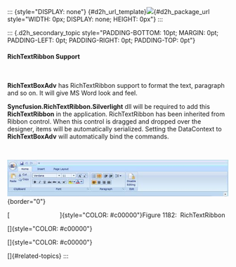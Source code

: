 ::: {style="DISPLAY: none"}
[](ms-xhelp:///?Id=d2h_url_template){#d2h_url_template}![](!package_url!){#d2h_package_url style="WIDTH: 0px; DISPLAY: none; HEIGHT: 0px"}
:::

::: {.d2h_secondary_topic style="PADDING-BOTTOM: 10pt; MARGIN: 0pt; PADDING-LEFT: 0pt; PADDING-RIGHT: 0pt; PADDING-TOP: 0pt"}
#### RichTextRibbon Support

 

**RichTextBoxAdv** has RichTextRibbon support to format the text, paragraph and so on. It will give MS Word look and feel.

**Syncfusion.RichTextRibbon.Silverlight** dll will be required to add this **RichTextRibbon** in the application. RichTextRibbon has been inherited from Ribbon control. When this control is dragged and dropped over the designer, items will be automatically serialized. Setting the DataContext to **RichTextBoxAdv** will automatically bind the commands.

 

![](../ImagesExt/image261_1073.jpg){border="0"}

[                             ]{style="COLOR: #c00000"}Figure 1182:  RichTextRibbon

[]{style="COLOR: #c00000"} 

[]{style="COLOR: #c00000"} 

[]{#related-topics}
:::
